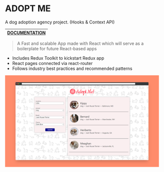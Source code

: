 # ADOPT ME
A dog adoption agency project. (Hooks &amp; Context API)

|[DOCUMENTATION](https://btholt.github.io/complete-intro-to-react-v5/hooks "Brian Holt's React Docs")       |
| ------------- |

> A Fast and scalable App made with React
> which will serve as a boilerplate for future React-based apps 

  * Includes Redux Toolkit to kickstart Redux app
  * React pages connected via react-router
  * Follows industry best practices and recommended patterns







![alt text](https://raw.githubusercontent.com/varunswarup0/mock-ups/main/adopt-me/adoptMe-mockup.png)

